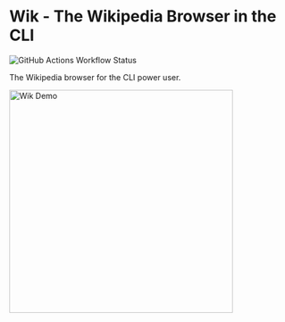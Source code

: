 # Wik - The Wikipedia Browser in the CLI

![GitHub Actions Workflow Status](https://img.shields.io/github/actions/workflow/status/itsjustmustafa/wik/rust.yml)

The Wikipedia browser for the CLI power user.

<!-- ![Wik Demo](media/wik_demo.gif) -->
<img src="media/wik_release.gif" alt="Wik Demo" width="400px"/>
